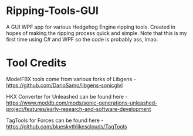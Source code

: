# Ripping-Tools-GUI
A GUI WPF app for various Hedgehog Engine ripping tools. Created in hopes of making the ripping process quick and simple. Note that this is my first time using C# and WPF so the code is probably ass, lmao.


# Tool Credits
ModelFBX tools come from various forks of Libgens - https://github.com/DarioSamo/libgens-sonicglvl

HKX Converter for Unleashed can be found here - https://www.moddb.com/mods/sonic-generations-unleashed-project/features/early-research-and-software-development

TagTools for Forces can be found here - https://github.com/blueskythlikesclouds/TagTools
